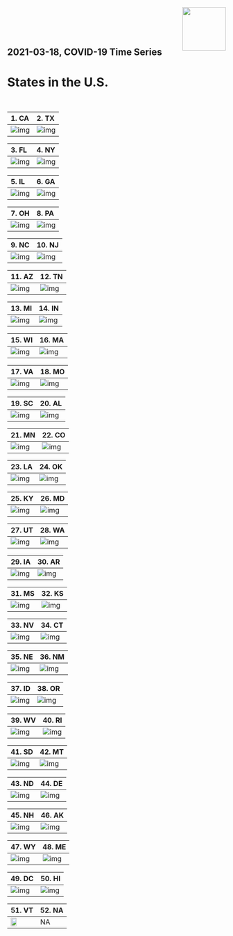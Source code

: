 <img align="right"  height="100" src="/doc/utsw-master-logo-cmyk+BI.png">

 <p>&nbsp;</p> 

 <p>&nbsp;</p> 

## 2021-03-18, COVID-19 Time Series
# States in the U.S. 


 <p>&nbsp;</p> 

|  1. CA  |  2. TX  |  
|  :---   |   :---   |  
|  ![img](/output/states_current/CA_newCases.png)  |  ![img](/output/states_current/TX_newCases.png)  |  

|  3. FL  |  4. NY  |  
|  :---   |   :---   |  
|  ![img](/output/states_current/FL_newCases.png)  |  ![img](/output/states_current/NY_newCases.png)  |  

|  5. IL  |  6. GA  |  
|  :---   |   :---   |  
|  ![img](/output/states_current/IL_newCases.png)  |  ![img](/output/states_current/GA_newCases.png)  |  

|  7. OH  |  8. PA  |  
|  :---   |   :---   |  
|  ![img](/output/states_current/OH_newCases.png)  |  ![img](/output/states_current/PA_newCases.png)  |  

|  9. NC  |  10. NJ  |  
|  :---   |   :---   |  
|  ![img](/output/states_current/NC_newCases.png)  |  ![img](/output/states_current/NJ_newCases.png)  |  

|  11. AZ  |  12. TN  |  
|  :---   |   :---   |  
|  ![img](/output/states_current/AZ_newCases.png)  |  ![img](/output/states_current/TN_newCases.png)  |  

|  13. MI  |  14. IN  |  
|  :---   |   :---   |  
|  ![img](/output/states_current/MI_newCases.png)  |  ![img](/output/states_current/IN_newCases.png)  |  

|  15. WI  |  16. MA  |  
|  :---   |   :---   |  
|  ![img](/output/states_current/WI_newCases.png)  |  ![img](/output/states_current/MA_newCases.png)  |  

|  17. VA  |  18. MO  |  
|  :---   |   :---   |  
|  ![img](/output/states_current/VA_newCases.png)  |  ![img](/output/states_current/MO_newCases.png)  |  

|  19. SC  |  20. AL  |  
|  :---   |   :---   |  
|  ![img](/output/states_current/SC_newCases.png)  |  ![img](/output/states_current/AL_newCases.png)  |  

|  21. MN  |  22. CO  |  
|  :---   |   :---   |  
|  ![img](/output/states_current/MN_newCases.png)  |  ![img](/output/states_current/CO_newCases.png)  |  

|  23. LA  |  24. OK  |  
|  :---   |   :---   |  
|  ![img](/output/states_current/LA_newCases.png)  |  ![img](/output/states_current/OK_newCases.png)  |  

|  25. KY  |  26. MD  |  
|  :---   |   :---   |  
|  ![img](/output/states_current/KY_newCases.png)  |  ![img](/output/states_current/MD_newCases.png)  |  

|  27. UT  |  28. WA  |  
|  :---   |   :---   |  
|  ![img](/output/states_current/UT_newCases.png)  |  ![img](/output/states_current/WA_newCases.png)  |  

|  29. IA  |  30. AR  |  
|  :---   |   :---   |  
|  ![img](/output/states_current/IA_newCases.png)  |  ![img](/output/states_current/AR_newCases.png)  |  

|  31. MS  |  32. KS  |  
|  :---   |   :---   |  
|  ![img](/output/states_current/MS_newCases.png)  |  ![img](/output/states_current/KS_newCases.png)  |  

|  33. NV  |  34. CT  |  
|  :---   |   :---   |  
|  ![img](/output/states_current/NV_newCases.png)  |  ![img](/output/states_current/CT_newCases.png)  |  

|  35. NE  |  36. NM  |  
|  :---   |   :---   |  
|  ![img](/output/states_current/NE_newCases.png)  |  ![img](/output/states_current/NM_newCases.png)  |  

|  37. ID  |  38. OR  |  
|  :---   |   :---   |  
|  ![img](/output/states_current/ID_newCases.png)  |  ![img](/output/states_current/OR_newCases.png)  |  

|  39. WV  |  40. RI  |  
|  :---   |   :---   |  
|  ![img](/output/states_current/WV_newCases.png)  |  ![img](/output/states_current/RI_newCases.png)  |  

|  41. SD  |  42. MT  |  
|  :---   |   :---   |  
|  ![img](/output/states_current/SD_newCases.png)  |  ![img](/output/states_current/MT_newCases.png)  |  

|  43. ND  |  44. DE  |  
|  :---   |   :---   |  
|  ![img](/output/states_current/ND_newCases.png)  |  ![img](/output/states_current/DE_newCases.png)  |  

|  45. NH  |  46. AK  |  
|  :---   |   :---   |  
|  ![img](/output/states_current/NH_newCases.png)  |  ![img](/output/states_current/AK_newCases.png)  |  

|  47. WY  |  48. ME  |  
|  :---   |   :---   |  
|  ![img](/output/states_current/WY_newCases.png)  |  ![img](/output/states_current/ME_newCases.png)  |  

|  49. DC  |  50. HI  |  
|  :---   |   :---   |  
|  ![img](/output/states_current/DC_newCases.png)  |  ![img](/output/states_current/HI_newCases.png)  |  

|  51. VT  |  52. NA  |  
|  :---   |   :---   |  
|  <img src="/output/states_current/VT_newCases.png" width="49.5%"/> |   NA  |  

